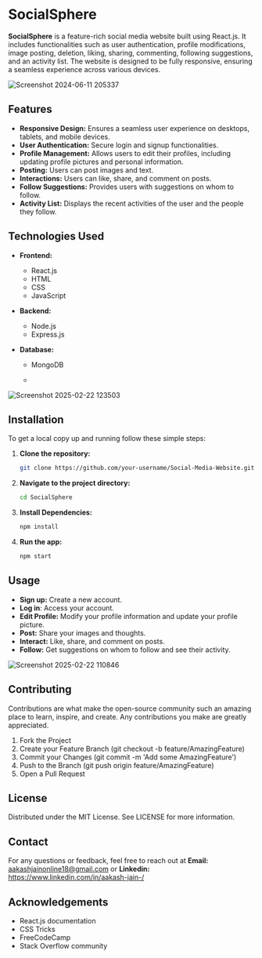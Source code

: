 # SocialSphere 

**SocialSphere** is a feature-rich social media website built using React.js. It includes functionalities such as user authentication, profile modifications, image posting, deletion, liking, sharing, commenting, following suggestions, and an activity list. The website is designed to be fully responsive, ensuring a seamless experience across various devices.

![Screenshot 2024-06-11 205337](https://github.com/aakasshhh/Social-Media-Website/assets/118706951/379b263f-0111-48a1-a2b4-7dac04be8f2e)

## Features

- **Responsive Design:** Ensures a seamless user experience on desktops, tablets, and mobile devices.
- **User Authentication:** Secure login and signup functionalities.
- **Profile Management:** Allows users to edit their profiles, including updating profile pictures and personal information.
- **Posting:** Users can post images and text.
- **Interactions:** Users can like, share, and comment on posts.
- **Follow Suggestions:** Provides users with suggestions on whom to follow.
- **Activity List:** Displays the recent activities of the user and the people they follow.

## Technologies Used

- **Frontend:**
  - React.js
  - HTML
  - CSS
  - JavaScript

- **Backend:**
  - Node.js
  - Express.js

- **Database:**
  - MongoDB
 
  - 
![Screenshot 2025-02-22 123503](https://github.com/user-attachments/assets/df52d909-82ee-4a63-9ab1-3e0eade03e82)

## Installation

To get a local copy up and running follow these simple steps:

1. **Clone the repository:**
   ```bash
   git clone https://github.com/your-username/Social-Media-Website.git
   
2. **Navigate to the project directory:**
   ```bash
   cd SocialSphere
   
3. **Install Dependencies:**
   ```bash
   npm install

4. **Run the app:**
   ```bash
   npm start

## Usage
- **Sign up:** Create a new account.
- **Log in**: Access your account.
- **Edit Profile:** Modify your profile information and update your profile picture.
- **Post:** Share your images and thoughts.
- **Interact:** Like, share, and comment on posts.
- **Follow:** Get suggestions on whom to follow and see their activity.

![Screenshot 2025-02-22 110846](https://github.com/user-attachments/assets/1aa64de2-2147-45b8-a413-01d302b73e1b)

## Contributing
Contributions are what make the open-source community such an amazing place to learn, inspire, and create. Any contributions you make are greatly appreciated.

1. Fork the Project
2. Create your Feature Branch (git checkout -b feature/AmazingFeature)
3. Commit your Changes (git commit -m 'Add some AmazingFeature')
4. Push to the Branch (git push origin feature/AmazingFeature)
5. Open a Pull Request

## License
Distributed under the MIT License. See LICENSE for more information.

## Contact
For any questions or feedback, feel free to reach out at **Email:** aakashjainonline18@gmail.com or **Linkedin:** https://www.linkedin.com/in/aakash-jain-/

## Acknowledgements
- React.js documentation
- CSS Tricks
- FreeCodeCamp
- Stack Overflow community


